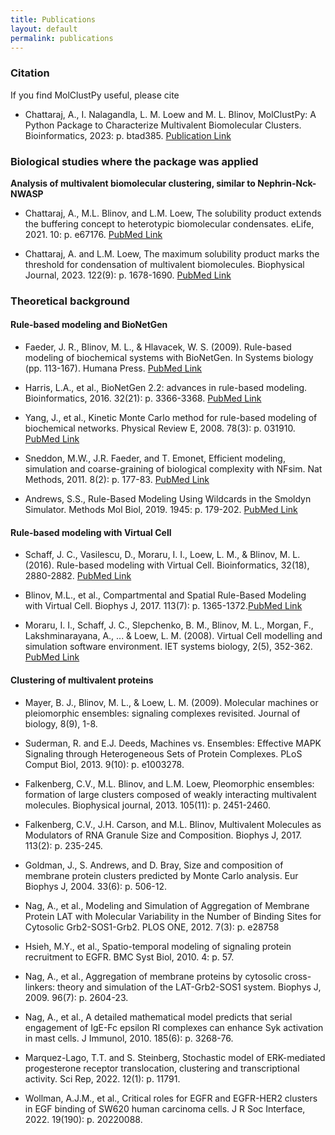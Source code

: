 ```yaml
---
title: Publications
layout: default
permalink: publications
---
```

### Citation ###
If you find MolClustPy useful, please cite 
* Chattaraj, A., I. Nalagandla, L. M. Loew and M. L. Blinov, MolClustPy: A Python Package to Characterize Multivalent Biomolecular Clusters. Bioinformatics, 2023: p. btad385. [Publication Link](https://academic.oup.com/bioinformatics/article/39/6/btad385/7199581)


### Biological studies where the package was applied


**Analysis of multivalent biomolecular clustering, similar to Nephrin-Nck-NWASP** 

* Chattaraj, A., M.L. Blinov, and L.M. Loew, The solubility product extends the buffering concept to heterotypic biomolecular condensates. eLife, 2021. 10: p. e67176. [PubMed Link](https://pubmed.ncbi.nlm.nih.gov/34236318/)

* Chattaraj, A. and L.M. Loew, The maximum solubility product marks the threshold for condensation of multivalent biomolecules. Biophysical Journal, 2023. 122(9): p. 1678-1690. [PubMed Link](https://pubmed.ncbi.nlm.nih.gov/36987392/)

### Theoretical background

#### Rule-based modeling and BioNetGen

* Faeder, J. R., Blinov, M. L., & Hlavacek, W. S. (2009). Rule-based modeling of biochemical systems with BioNetGen. In Systems biology (pp. 113-167). Humana Press. [PubMed Link](https://pubmed.ncbi.nlm.nih.gov/19399430/)

* Harris, L.A., et al., BioNetGen 2.2: advances in rule-based modeling. Bioinformatics, 2016. 32(21): p. 3366-3368. [PubMed Link](https://www.ncbi.nlm.nih.gov/pmc/articles/PMC5079481/)

* Yang, J., et al., Kinetic Monte Carlo method for rule-based modeling of biochemical networks. Physical Review E, 2008. 78(3): p. 031910. [PubMed Link](https://www.ncbi.nlm.nih.gov/pmc/articles/PMC2652652/)

* Sneddon, M.W., J.R. Faeder, and T. Emonet, Efficient modeling, simulation and coarse-graining of biological complexity with NFsim. Nat Methods, 2011. 8(2): p. 177-83. [PubMed Link](https://pubmed.ncbi.nlm.nih.gov/21186362/)

* Andrews, S.S., Rule-Based Modeling Using Wildcards in the Smoldyn Simulator. Methods Mol Biol, 2019. 1945: p. 179-202. [PubMed Link](https://pubmed.ncbi.nlm.nih.gov/30945247/)

#### Rule-based modeling with Virtual Cell

* Schaff, J. C., Vasilescu, D., Moraru, I. I., Loew, L. M., & Blinov, M. L. (2016). Rule-based modeling with Virtual Cell. Bioinformatics, 32(18), 2880-2882. [PubMed Link](https://pubmed.ncbi.nlm.nih.gov/27497444/)

* Blinov, M.L., et al., Compartmental and Spatial Rule-Based Modeling with Virtual Cell. Biophys J, 2017. 113(7): p. 1365-1372.[PubMed Link](https://pubmed.ncbi.nlm.nih.gov/28978431/)

* Moraru, I. I., Schaff, J. C., Slepchenko, B. M., Blinov, M. L., Morgan, F., Lakshminarayana, A., ... & Loew, L. M. (2008). Virtual Cell modelling and simulation software environment. IET systems biology, 2(5), 352-362. [PubMed Link](https://pubmed.ncbi.nlm.nih.gov/19045830/)


#### Clustering of multivalent proteins 

* Mayer, B. J., Blinov, M. L., & Loew, L. M. (2009). Molecular machines or pleiomorphic ensembles: signaling complexes revisited. Journal of biology, 8(9), 1-8. 

* Suderman, R. and E.J. Deeds, Machines vs. Ensembles: Effective MAPK Signaling through Heterogeneous Sets of Protein Complexes. PLoS Comput Biol, 2013. 9(10): p. e1003278. 

* Falkenberg, C.V., M.L. Blinov, and L.M. Loew, Pleomorphic ensembles: formation of large clusters composed of weakly interacting multivalent molecules. Biophysical journal, 2013. 105(11): p. 2451-2460.

* Falkenberg, C.V., J.H. Carson, and M.L. Blinov, Multivalent Molecules as Modulators of RNA Granule Size and Composition. Biophys J, 2017. 113(2): p. 235-245.

* Goldman, J., S. Andrews, and D. Bray, Size and composition of membrane protein clusters predicted by Monte Carlo analysis. Eur Biophys J, 2004. 33(6): p. 506-12.

* Nag, A., et al., Modeling and Simulation of Aggregation of Membrane Protein LAT with Molecular Variability in the Number of Binding Sites for Cytosolic Grb2-SOS1-Grb2. PLOS ONE, 2012. 7(3): p. e28758

* Hsieh, M.Y., et al., Spatio-temporal modeling of signaling protein recruitment to EGFR. BMC Syst Biol, 2010. 4: p. 57.

* Nag, A., et al., Aggregation of membrane proteins by cytosolic cross-linkers: theory and simulation of the LAT-Grb2-SOS1 system. Biophys J, 2009. 96(7): p. 2604-23.

* Nag, A., et al., A detailed mathematical model predicts that serial engagement of IgE-Fc epsilon RI complexes can enhance Syk activation in mast cells. J Immunol, 2010. 185(6): p. 3268-76.

* Marquez-Lago, T.T. and S. Steinberg, Stochastic model of ERK-mediated progesterone receptor translocation, clustering and transcriptional activity. Sci Rep, 2022. 12(1): p. 11791.

* Wollman, A.J.M., et al., Critical roles for EGFR and EGFR-HER2 clusters in EGF binding of SW620 human carcinoma cells. J R Soc Interface, 2022. 19(190): p. 20220088.


  


